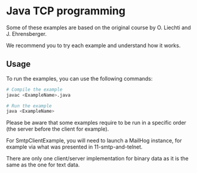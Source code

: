 # Java TCP programming

Some of these examples are based on the original course by O. Liechti and J. Ehrensberger.

We recommend you to try each example and understand how it works.

## Usage

To run the examples, you can use the following commands:

```bash
# Compile the example
javac <ExampleName>.java

# Run the example
java <ExampleName>
```

Please be aware that some examples require to be run in a specific order (the server before the client for example).

For SmtpClientExample, you will need to launch a MailHog instance, for example via what was presented in 11-smtp-and-telnet.

There are only one client/server implementation for binary data as it is the same as the one for text data.
